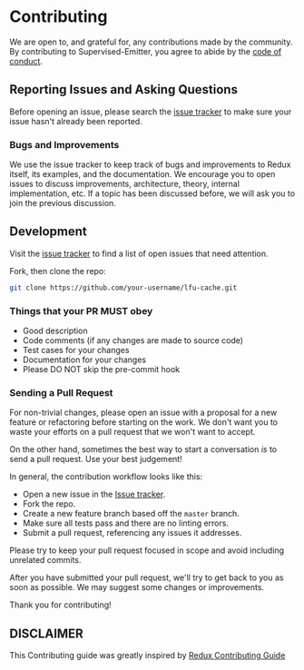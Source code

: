 # Contributing

We are open to, and grateful for, any contributions made by the community. By contributing to Supervised-Emitter, you agree to abide by the [code of conduct](https://github.com/AkashBabu/lfu-cache/blob/master/CODE_OF_CONDUCT.md).

## Reporting Issues and Asking Questions

Before opening an issue, please search the [issue tracker](https://github.com/AkashBabu/lfu-cache/issues) to make sure your issue hasn't already been reported.

### Bugs and Improvements

We use the issue tracker to keep track of bugs and improvements to Redux itself, its examples, and the documentation. We encourage you to open issues to discuss improvements, architecture, theory, internal implementation, etc. If a topic has been discussed before, we will ask you to join the previous discussion.

## Development

Visit the [issue tracker](https://github.com/AkashBabu/lfu-cache/issues) to find a list of open issues that need attention.

Fork, then clone the repo:

```sh
git clone https://github.com/your-username/lfu-cache.git
```

### Things that your PR MUST obey

- Good description
- Code comments (if any changes are made to source code)
- Test cases for your changes
- Documentation for your changes
- Please DO NOT skip the pre-commit hook

### Sending a Pull Request

For non-trivial changes, please open an issue with a proposal for a new feature or refactoring before starting on the work. We don't want you to waste your efforts on a pull request that we won't want to accept.

On the other hand, sometimes the best way to start a conversation _is_ to send a pull request. Use your best judgement!

In general, the contribution workflow looks like this:

- Open a new issue in the [Issue tracker](https://github.com/AkashBabu/lfu-cache/issues).
- Fork the repo.
- Create a new feature branch based off the `master` branch.
- Make sure all tests pass and there are no linting errors.
- Submit a pull request, referencing any issues it addresses.

Please try to keep your pull request focused in scope and avoid including unrelated commits.

After you have submitted your pull request, we'll try to get back to you as soon as possible. We may suggest some changes or improvements.

Thank you for contributing!


## DISCLAIMER
This Contributing guide was greatly inspired by [Redux Contributing Guide](https://github.com/reduxjs/redux/blob/master/CONTRIBUTING.md)